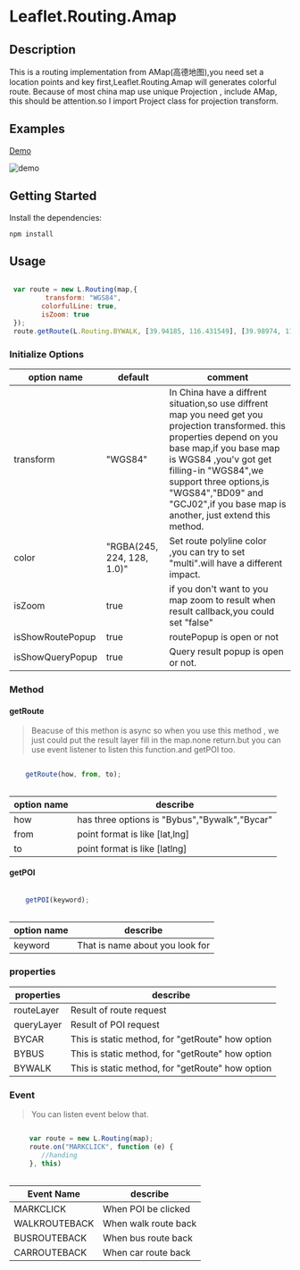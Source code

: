 # Leaflet.Routing.Amap

## Description

 This is a routing implementation from AMap(高德地图),you need set a location points and key first,Leaflet.Routing.Amap will generates colorful route. Because of most china map use unique Projection , include AMap, this should be attention.so I import Project class for projection transform.


## Examples

[Demo](http://gdyblog.com/Demo/Leaflet.Routing.Amap/)

![demo](http://gdyblog.com/resource/website/routing.png)

## Getting Started

Install the dependencies:

```
npm install
```

## Usage

```javascript

 var route = new L.Routing(map,{
  		 transform: "WGS84",
        colorfulLine: true,
        isZoom: true
 });
 route.getRoute(L.Routing.BYWALK, [39.94185, 116.431549], [39.98974, 116.40683]);

```
### Initialize Options

|option name |default|comment|
|----------- |-------  |------------|
| transform  |  "WGS84"| In China have a diffrent situation,so use diffrent map you need get you projection transformed. this properties depend on you base map,if you base map is WGS84 ,you'v got get filling-in "WGS84",we support three options,is "WGS84","BD09" and "GCJ02",if you base map is another, just extend this method.|
|color| "RGBA(245, 224, 128, 1.0)"|Set route polyline color ,you can try to set "multi".will have a different impact.|
| isZoom| true|if you don't want to you map zoom to result when result callback,you could set "false"|
|isShowRoutePopup|true|routePopup is open or not|
|isShowQueryPopup|true|Query result popup is open or not.|


### Method

#### getRoute

> Beacuse of this methon is async so when you use this method , we just could put the result layer fill in the map.none return.but you can use event listener to listen this function.and getPOI too.

```javascript
	 
	getRoute(how, from, to);
	
```
|option name |describe|
|----------- |-------|
|how|has three options is "Bybus","Bywalk","Bycar"|
|from|point format is like [lat,lng]|
|to| point format is like [latlng]|

#### getPOI

```javascript
	 
	getPOI(keyword);
	
```
|option name |describe|
|----------- |------- |
|keyword |That is name about you look for|

### properties


|properties|describe|
|----------- |------- |
| routeLayer |Result of route request|
| queryLayer |Result of POI request|
| BYCAR |This is static method, for "getRoute" how option|
| BYBUS |This is static method, for "getRoute" how option|
| BYWALK |This is static method, for "getRoute" how option|


### Event

> You can listen event below that.

```javascript

	 var route = new L.Routing(map);
	 route.on("MARKCLICK", function (e) {		
	    //handing 
     }, this)
	 
```


|Event Name|describe|
|-----------|------- |
| MARKCLICK|When POI be clicked|
|WALKROUTEBACK|When walk route back |
|BUSROUTEBACK|When bus route back  |
|CARROUTEBACK|When car route back  |








